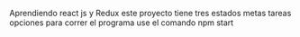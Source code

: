 Aprendiendo react js y Redux 
este proyecto tiene tres estados 
metas
tareas
opciones 
para correr el programa use el comando
npm start
